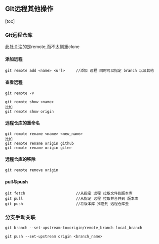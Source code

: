 ## GIt远程其他操作

[toc]



### Git远程仓库

此处关注的是remote,而不太侧重clone

#### 添加远程

```
git remote add <name> <url>		//添加 远程 同时可以指定 branch 以及其他
```

#### 查看远程	

```
git remote -v

git remote show <name>
比如
git remote show origin
```

#### 远程仓库的重命名

```
git remote rename <name> <new_name>
比如
git remote rename origin github
git remote rename origin gitee
```

#### 远程仓库的移除

```
git remote remove origin
```

#### pull与push

```git
git fetch						//从指定 远程 拉取文件到版本库
git pull						//从指定 远程 拉取并合并到 版本库
git push						//将版本库 推送到 远程仓库去
```

### 分支手动关联

```
git branch --set-upstream-to=origin/remote_branch local_branch  

git push --set-upstream origin <branch_name>
```

